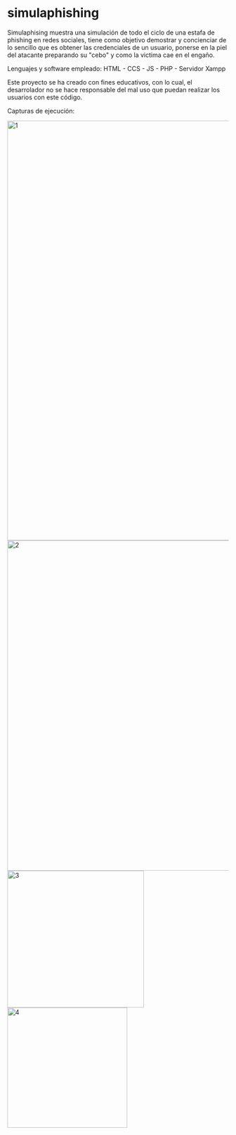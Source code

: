 # simulaphishing

Simulaphising muestra una simulación de todo el ciclo de una estafa de phishing en redes sociales, tiene como objetivo demostrar y concienciar de lo sencillo que es obtener las credenciales de un usuario, ponerse en la piel del atacante preparando su "cebo" y como la victima cae en el engaño.

Lenguajes y software empleado: 
HTML - CCS - JS - PHP - Servidor Xampp

Este proyecto se ha creado con fines educativos, con lo cual, el desarrolador no se hace responsable del mal uso que puedan realizar los usuarios con este código.

Capturas de ejecución:

<img width="953" alt="1" src="https://user-images.githubusercontent.com/56514028/206007368-c4def36c-7cb3-4471-b486-d2c0b14de536.PNG">

<img width="750" alt="2" src="https://user-images.githubusercontent.com/56514028/206007373-cf6a9d5b-e63b-4578-83aa-a1b11c37e934.PNG">

<img width="311" alt="3" src="https://user-images.githubusercontent.com/56514028/206007375-f9d4cccd-6b4d-4546-855c-14dd44259649.PNG">

<img width="273" alt="4" src="https://user-images.githubusercontent.com/56514028/206007376-5d84a3ff-3dfb-4465-b10c-b0cd10a65c9d.PNG">

